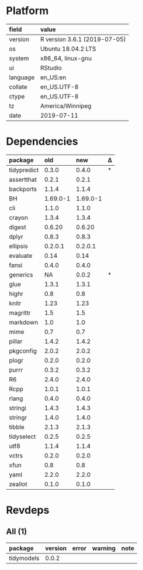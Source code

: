 # Platform

|field    |value                        |
|:--------|:----------------------------|
|version  |R version 3.6.1 (2019-07-05) |
|os       |Ubuntu 18.04.2 LTS           |
|system   |x86_64, linux-gnu            |
|ui       |RStudio                      |
|language |en_US:en                     |
|collate  |en_US.UTF-8                  |
|ctype    |en_US.UTF-8                  |
|tz       |America/Winnipeg             |
|date     |2019-07-11                   |

# Dependencies

|package     |old      |new      |Δ  |
|:-----------|:--------|:--------|:--|
|tidypredict |0.3.0    |0.4.0    |*  |
|assertthat  |0.2.1    |0.2.1    |   |
|backports   |1.1.4    |1.1.4    |   |
|BH          |1.69.0-1 |1.69.0-1 |   |
|cli         |1.1.0    |1.1.0    |   |
|crayon      |1.3.4    |1.3.4    |   |
|digest      |0.6.20   |0.6.20   |   |
|dplyr       |0.8.3    |0.8.3    |   |
|ellipsis    |0.2.0.1  |0.2.0.1  |   |
|evaluate    |0.14     |0.14     |   |
|fansi       |0.4.0    |0.4.0    |   |
|generics    |NA       |0.0.2    |*  |
|glue        |1.3.1    |1.3.1    |   |
|highr       |0.8      |0.8      |   |
|knitr       |1.23     |1.23     |   |
|magrittr    |1.5      |1.5      |   |
|markdown    |1.0      |1.0      |   |
|mime        |0.7      |0.7      |   |
|pillar      |1.4.2    |1.4.2    |   |
|pkgconfig   |2.0.2    |2.0.2    |   |
|plogr       |0.2.0    |0.2.0    |   |
|purrr       |0.3.2    |0.3.2    |   |
|R6          |2.4.0    |2.4.0    |   |
|Rcpp        |1.0.1    |1.0.1    |   |
|rlang       |0.4.0    |0.4.0    |   |
|stringi     |1.4.3    |1.4.3    |   |
|stringr     |1.4.0    |1.4.0    |   |
|tibble      |2.1.3    |2.1.3    |   |
|tidyselect  |0.2.5    |0.2.5    |   |
|utf8        |1.1.4    |1.1.4    |   |
|vctrs       |0.2.0    |0.2.0    |   |
|xfun        |0.8      |0.8      |   |
|yaml        |2.2.0    |2.2.0    |   |
|zeallot     |0.1.0    |0.1.0    |   |

# Revdeps

## All (1)

|package    |version |error |warning |note |
|:----------|:-------|:-----|:-------|:----|
|tidymodels |0.0.2   |      |        |     |

